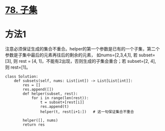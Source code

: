 # [78. 子集](https://leetcode-cn.com/problems/subsets/)

# 方法1
注意必须保证生成的集合不重合。helper的第一个参数是已有的一个子集，第二个参数是子集中最后的元素再往后的剩余的元素，
如nums=\[2,3,4,1\], 若 subset=\[3\], 则 rest = \[4, 1\]，不能有2出现，否则生成的子集会重合；若 subset=\[2, 4\], 则 rest=\[1\]。

```
class Solution:
    def subsets(self, nums: List[int]) -> List[List[int]]:
        res = []
        res.append([])
        def helper(subset, rest):
            for i in range(len(rest)):
                t = subset+[rest[i]]
                res.append(t)
                helper(t, rest[i+1:])   # 这一句保证集合不重合
                
        helper([], nums)
        return res
```